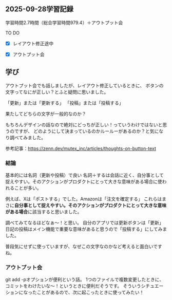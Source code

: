 ## 2025-09-28学習記録
学習時間2.7時間（総合学習時間979.4）＋アウトプット会

TO DO
- [x] レイアウト修正途中
- [x] アウトプット会


## 学び
アウトプット会でも話しましたが、レイアウト修正しているときに、
ボタンの文字ってなにが正しい？とふと疑問に思いました。

「更新」または「更新する」
「投稿」または「投稿する」

果たしてどちらの文字が一般的なのか？

もちろんデザインの話なので絶対にどっちが正しい！っていうわけではないと思うのですが、
どのようにして決まっているのかルールーがあるのか？と気になり調べてみました。

参考記事：https://zenn.dev/mutex_inc/articles/thoughts-on-button-text

### 結論  
基本的には名詞（更新や投稿）で良い
名詞＋するは会話に近く、自分事として捉えやすい。そのアクションがプロダクトにとって大きな意味がある場合に使われることが多い。

例えば、Xは「ポストする」でした。Amazonは「注文を確定する」
これらはまさに**自分事として捉えやすい。そのアクションがプロダクトにとって大きな意味がある場合**に該当すると思いました。

調べてみてなるほどなぁ～！と思い。
自分のアプリでは更新ボタンは「更新」
日記の投稿はメイン機能で重要な意味があると思うので「投稿する」にしてみました。

普段気にせずに使っていますが、なぜこの文字なのかなど考えると面白いですね。

### アウトプット会
git add -pオプションが便利という話。
1つのファイルで複数変更したときに、コミットをわけたいな～！というときに便利だそうです。
そういうシチュエーションになったことがあるので、次に起こったときに使ってみたい！